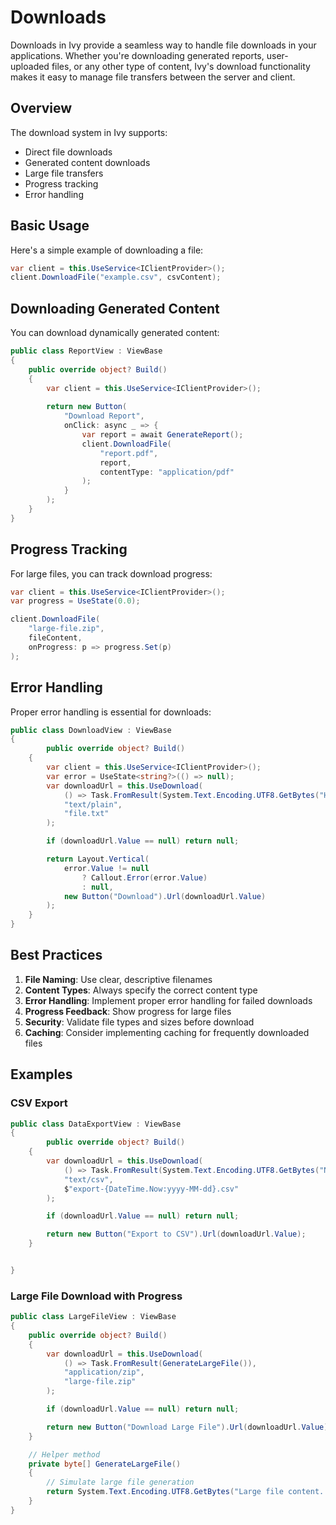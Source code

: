 # Downloads

Downloads in Ivy provide a seamless way to handle file downloads in your applications. Whether you're downloading generated reports, user-uploaded files, or any other type of content, Ivy's download functionality makes it easy to manage file transfers between the server and client.

## Overview

The download system in Ivy supports:
- Direct file downloads
- Generated content downloads
- Large file transfers
- Progress tracking
- Error handling

## Basic Usage

Here's a simple example of downloading a file:

```csharp
var client = this.UseService<IClientProvider>();
client.DownloadFile("example.csv", csvContent);
```

## Downloading Generated Content

You can download dynamically generated content:

```csharp
public class ReportView : ViewBase
{
    public override object? Build()
    {
        var client = this.UseService<IClientProvider>();
        
        return new Button(
            "Download Report",
            onClick: async _ => {
                var report = await GenerateReport();
                client.DownloadFile(
                    "report.pdf",
                    report,
                    contentType: "application/pdf"
                );
            }
        );
    }
}
```

## Progress Tracking

For large files, you can track download progress:

```csharp
var client = this.UseService<IClientProvider>();
var progress = UseState(0.0);

client.DownloadFile(
    "large-file.zip",
    fileContent,
    onProgress: p => progress.Set(p)
);
```

## Error Handling

Proper error handling is essential for downloads:

```csharp demo-below
public class DownloadView : ViewBase
{
        public override object? Build()
    {
        var client = this.UseService<IClientProvider>();
        var error = UseState<string?>(() => null);
        var downloadUrl = this.UseDownload(
            () => Task.FromResult(System.Text.Encoding.UTF8.GetBytes("Hello World")),
            "text/plain",
            "file.txt"
        );

        if (downloadUrl.Value == null) return null;

        return Layout.Vertical(
            error.Value != null
                ? Callout.Error(error.Value)
                : null,
            new Button("Download").Url(downloadUrl.Value)
        );
    }
}
```

## Best Practices

1. **File Naming**: Use clear, descriptive filenames
2. **Content Types**: Always specify the correct content type
3. **Error Handling**: Implement proper error handling for failed downloads
4. **Progress Feedback**: Show progress for large files
5. **Security**: Validate file types and sizes before download
6. **Caching**: Consider implementing caching for frequently downloaded files

## Examples

### CSV Export

```csharp demo-below
public class DataExportView : ViewBase
{
        public override object? Build()
    {
        var downloadUrl = this.UseDownload(
            () => Task.FromResult(System.Text.Encoding.UTF8.GetBytes("Name,Email,Age\nJohn,john@example.com,30\nJane,jane@example.com,25")),
            "text/csv",
            $"export-{DateTime.Now:yyyy-MM-dd}.csv"
        );

        if (downloadUrl.Value == null) return null;

        return new Button("Export to CSV").Url(downloadUrl.Value);
    }


}
```

### Large File Download with Progress

```csharp demo-below
public class LargeFileView : ViewBase
{
    public override object? Build()
    {
        var downloadUrl = this.UseDownload(
            () => Task.FromResult(GenerateLargeFile()),
            "application/zip",
            "large-file.zip"
        );

        if (downloadUrl.Value == null) return null;

        return new Button("Download Large File").Url(downloadUrl.Value);
    }

    // Helper method
    private byte[] GenerateLargeFile()
    {
        // Simulate large file generation
        return System.Text.Encoding.UTF8.GetBytes("Large file content...");
    }
}
```
